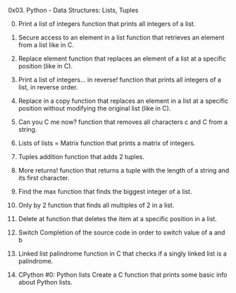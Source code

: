0x03. Python - Data Structures: Lists, Tuples

0. Print a list of integers
function that prints all integers of a list.

1. Secure access to an element in a list
function that retrieves an element from a list like in C.

2. Replace element
function that replaces an element of a list at a specific position (like in C).

3. Print a list of integers... in reverse!
function that prints all integers of a list, in reverse order.

4. Replace in a copy
function that replaces an element in a list at a specific position without modifying the original list (like in C).

5. Can you C me now?
function that removes all characters c and C from a string.

6. Lists of lists = Matrix
function that prints a matrix of integers.

7. Tuples addition
function that adds 2 tuples.

8. More returns!
function that returns a tuple with the length of a string and its first character.

9. Find the max
function that finds the biggest integer of a list.

10. Only by 2
function that finds all multiples of 2 in a list.

11. Delete at
function that deletes the item at a specific position in a list.

12. Switch
Completion of the source code in order to switch value of a and b

13. Linked list palindrome
function in C that checks if a singly linked list is a palindrome.

14. CPython #0: Python lists
Create a C function that prints some basic info about Python lists.
